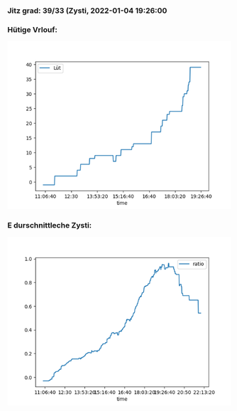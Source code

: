 ### Jitz grad: 39/33 (Zysti, 2022-01-04 19:26:00

### Hütige Vrlouf:
![Graph](Today.png)

### E durschnittleche Zysti:
![Graph](Zysti.png)